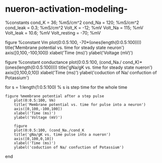 nueron-activation-modeling-
===========================
%constants
    cond_K = 36; %mS/cm^2 
    cond_Na = 120; %mS/cm^2
    cond_leak = 0.3; %mS/cm^2
    Volt_K = -12; %mV
    Volt_Na = 115; %mV
    Volt_leak = 10.6; %mV
    Volt_resting = -70; %mV

figure %constant Vm
    plot(0:0.5:100, -70*(ones(length(0:0.5:100))))
    title('Membrane potential vs. time for steady state neuron')
    axis([0,100,-100,100])
    xlabel('Time (ms)')
    ylabel('Voltage (mV)')
    
figure %constant conductance
    plot(0:0.5:100, (cond_Na./ cond_K)*(ones(length(0:0.5:100))))
    title('gNa/gK vs. time for steady state nueron')
    axis([0,100,0,10])
    xlabel('Time (ms)')
    ylabel('coduction of Na/ confuction of Potassium')
    
for s = 1:length(1:0.5:100) % s is step time for the whole time
    
    
    
    figure %membrane potential after a step pulse 
        plot(0:0.5:100, Vm)
        title('Membrane potential vs. time for pulse into a neuron')
        axis([0,100,-100,100])
        xlabel('Time (ms)')
        ylabel('Voltage (mV)')
    
        figure
        plot(0:0.5:100, (cond_Na./cond_K
        title('gNa/gK vs. time pulse into a nueron')
        axis([0,100,0,10])
        xlabel('Time (ms)')
        ylabel('coduction of Na/ confuction of Potassium')
    
    
end
